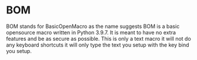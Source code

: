 # BOM
BOM stands for BasicOpenMacro as the name suggests BOM is a basic opensource macro written in Python 3.9.7. It is meant to have no extra features and be as secure as possible. This is only a text macro it will not do any keyboard shortcuts it will only type the text you setup with the key bind you setup.
